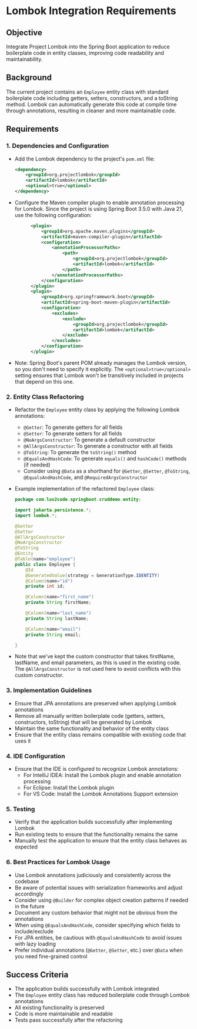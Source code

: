 # Lombok Integration Requirements

## Objective
Integrate Project Lombok into the Spring Boot application to reduce boilerplate code in entity classes, improving code readability and maintainability.

## Background
The current project contains an `Employee` entity class with standard boilerplate code including getters, setters, constructors, and a toString method. Lombok can automatically generate this code at compile time through annotations, resulting in cleaner and more maintainable code.

## Requirements

### 1. Dependencies and Configuration
- Add the Lombok dependency to the project's `pom.xml` file:
  ```xml
  <dependency>
      <groupId>org.projectlombok</groupId>
      <artifactId>lombok</artifactId>
      <optional>true</optional>
  </dependency>
  ```

- Configure the Maven compiler plugin to enable annotation processing for Lombok. Since the project is using Spring Boot 3.5.0 with Java 21, use the following configuration:
  ```xml
        <plugin>
            <groupId>org.apache.maven.plugins</groupId>
            <artifactId>maven-compiler-plugin</artifactId>
            <configuration>
                <annotationProcessorPaths>
                    <path>
                        <groupId>org.projectlombok</groupId>
                        <artifactId>lombok</artifactId>
                    </path>
                </annotationProcessorPaths>
            </configuration>
        </plugin>
        <plugin>
            <groupId>org.springframework.boot</groupId>
            <artifactId>spring-boot-maven-plugin</artifactId>
            <configuration>
                <excludes>
                    <exclude>
                        <groupId>org.projectlombok</groupId>
                        <artifactId>lombok</artifactId>
                    </exclude>
                </excludes>
            </configuration>
        </plugin>
  ```

- Note: Spring Boot's parent POM already manages the Lombok version, so you don't need to specify it explicitly. The `<optional>true</optional>` setting ensures that Lombok won't be transitively included in projects that depend on this one.

### 2. Entity Class Refactoring
- Refactor the `Employee` entity class by applying the following Lombok annotations:
  - `@Getter`: To generate getters for all fields
  - `@Setter`: To generate setters for all fields
  - `@NoArgsConstructor`: To generate a default constructor
  - `@AllArgsConstructor`: To generate a constructor with all fields
  - `@ToString`: To generate the `toString()` method
  - `@EqualsAndHashCode`: To generate `equals()` and `hashCode()` methods (if needed)
  - Consider using `@Data` as a shorthand for `@Getter`, `@Setter`, `@ToString`, `@EqualsAndHashCode`, and `@RequiredArgsConstructor`

- Example implementation of the refactored `Employee` class:
  ```java
  package com.luv2code.springboot.cruddemo.entity;

  import jakarta.persistence.*;
  import lombok.*;

  @Getter
  @Setter
  @AllArgsConstructor
  @NoArgsConstructor
  @ToString
  @Entity
  @Table(name="employee")
  public class Employee {
      @Id
      @GeneratedValue(strategy = GenerationType.IDENTITY)
      @Column(name="id")
      private int id;

      @Column(name="first_name")
      private String firstName;

      @Column(name="last_name")
      private String lastName;

      @Column(name="email")
      private String email;

  }
  ```

- Note that we've kept the custom constructor that takes firstName, lastName, and email parameters, as this is used in the existing code. The `@AllArgsConstructor` is not used here to avoid conflicts with this custom constructor.

### 3. Implementation Guidelines
- Ensure that JPA annotations are preserved when applying Lombok annotations
- Remove all manually written boilerplate code (getters, setters, constructors, toString) that will be generated by Lombok
- Maintain the same functionality and behavior of the entity class
- Ensure that the entity class remains compatible with existing code that uses it

### 4. IDE Configuration
- Ensure that the IDE is configured to recognize Lombok annotations:
  - For IntelliJ IDEA: Install the Lombok plugin and enable annotation processing
  - For Eclipse: Install the Lombok plugin
  - For VS Code: Install the Lombok Annotations Support extension

### 5. Testing
- Verify that the application builds successfully after implementing Lombok
- Run existing tests to ensure that the functionality remains the same
- Manually test the application to ensure that the entity class behaves as expected

### 6. Best Practices for Lombok Usage
- Use Lombok annotations judiciously and consistently across the codebase
- Be aware of potential issues with serialization frameworks and adjust accordingly
- Consider using `@Builder` for complex object creation patterns if needed in the future
- Document any custom behavior that might not be obvious from the annotations
- When using `@EqualsAndHashCode`, consider specifying which fields to include/exclude
- For JPA entities, be cautious with `@EqualsAndHashCode` to avoid issues with lazy loading
- Prefer individual annotations (`@Getter`, `@Setter`, etc.) over `@Data` when you need fine-grained control

## Success Criteria
- The application builds successfully with Lombok integrated
- The `Employee` entity class has reduced boilerplate code through Lombok annotations
- All existing functionality is preserved
- Code is more maintainable and readable
- Tests pass successfully after the refactoring
